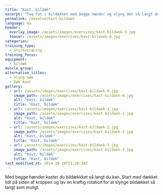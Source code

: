 ```yaml
---
title: "Kast, bildæk"
excerpt: "Tag fat i bildækket med begge hænder og slyng det så langt du kan. Brug hele kroppen."
permalink: /oevelse/kast-bildaek
language: da
header:
  overlay_image: /assets/images/exercises/kast-bildaek-0.jpg
  teaser: /assets/images/exercises/kast-bildaek-0.jpg
categories:
training_type: 
  - Styrketræning
training_focus: 
equipment:
  - bildæk
muscle_group:
alternative_titles:
  - Slyng dæk
  - Dæk kast
gallery:
  - url: /assets/images/exercises/kast-bildaek-0.jpg
    image_path: /assets/images/exercises/kast-bildaek-0.jpg
    alt: "Kast, bildæk"
    title: "Kast, bildæk"
  - url: /assets/images/exercises/kast-bildaek-1.jpg
    image_path: /assets/images/exercises/kast-bildaek-1.jpg
    alt: "Kast, bildæk"
    title: "Kast, bildæk"
  - url: /assets/images/exercises/kast-bildaek-2.jpg
    image_path: /assets/images/exercises/kast-bildaek-2.jpg
    alt: "Kast, bildæk"
    title: "Kast, bildæk"
  - url: /assets/images/exercises/kast-bildaek-3.jpg
    image_path: /assets/images/exercises/kast-bildaek-3.jpg
    alt: "Kast, bildæk"
    title: "Kast, bildæk"
last_modified_at: 2014-10-10T21:30:38Z
---
```


Med begge hænder kaster du bildækkket så langt du kan. Start med dækket lidt på siden af kroppen og lav en kraftig rotation for at slynge bildækket så langt som muligt.
